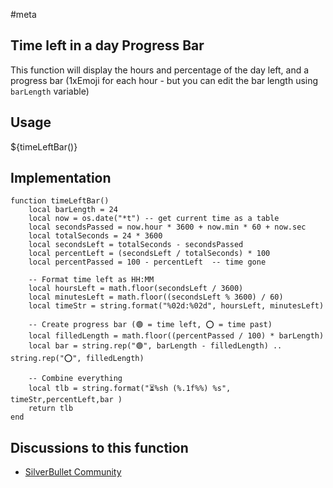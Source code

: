 #meta

## Time left in a day Progress Bar
This function will display the hours and percentage of the day left, and a progress bar (1xEmoji for each hour - but you can edit the bar length using `barLength` variable)

## Usage
${timeLeftBar()}

## Implementation
```space-lua
function timeLeftBar()
    local barLength = 24
    local now = os.date("*t") -- get current time as a table
    local secondsPassed = now.hour * 3600 + now.min * 60 + now.sec
    local totalSeconds = 24 * 3600
    local secondsLeft = totalSeconds - secondsPassed
    local percentLeft = (secondsLeft / totalSeconds) * 100
    local percentPassed = 100 - percentLeft  -- time gone

    -- Format time left as HH:MM
    local hoursLeft = math.floor(secondsLeft / 3600)
    local minutesLeft = math.floor((secondsLeft % 3600) / 60)
    local timeStr = string.format("%02d:%02d", hoursLeft, minutesLeft)

    -- Create progress bar (🟢 = time left, ⭕️ = time past)
    local filledLength = math.floor((percentPassed / 100) * barLength)
    local bar = string.rep("🟢", barLength - filledLength) .. string.rep("⭕️", filledLength)

    -- Combine everything
    local tlb = string.format("⏳%sh (%.1f%%) %s", timeStr,percentLeft,bar )
    return tlb
end
```

## Discussions to this function
* [SilverBullet Community](https://community.silverbullet.md/t/space-lua-time-left-in-day-with-progress-bar-visual-version-for-v2/3295?u=mr.red)



